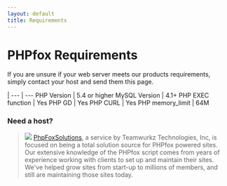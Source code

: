 ```yaml
---
layout: default
title: Requirements
---
```


# PHPfox Requirements

If you are unsure if your web server meets our products requirements, simply contact your host and send them this page.

 |
--- | ---
PHP Version | 5.4 or higher
MySQL Version | 4.1+
PHP EXEC function | Yes
PHP GD | Yes
PHP CURL | Yes
PHP memory_limit | 64M

### Need a host?
> <a href="http://www.phpfoxsolutions.com/" target="_blank">![](http://www.phpfoxsolutions.com/images/ps-ad-125x125-b-2.png)</a> [PhpFoxSolutions](http://www.phpfoxsolutions.com/), a service by Teamwurkz Technologies, Inc, is focused on being a total solution source for PHPfox powered sites. Our extensive knowledge of the PHPfox script comes from years of experience working with clients to set up and maintain their sites. We've helped grow sites from start-up to millions of members, and still are maintaining those sites today.

